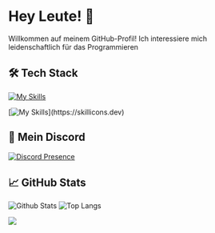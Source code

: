 # Hey Leute! 👋

Willkommen auf meinem GitHub-Profil! Ich interessiere mich leidenschaftlich für das Programmieren

## 🛠️ Tech Stack
[![My Skills](https://skillicons.dev/icons?i=js,html,css,py)](https://skillicons.dev)

[![My Skills](https://skillicons.dev/icons?i=pycharm,webstorm,vscode,discord,bots,windows,)](https://skillicons.dev)

## 🚀 Mein Discord
[![Discord Presence](https://lanyard.cnrad.dev/api/1254079221811118120)](https://discord.com/users/1254079221811118120)

## 📈 GitHub Stats
![Github Stats](https://github-readme-stats.vercel.app/api?username=xavoyx&show_icons=true&theme=tokyonight) ![Top Langs](https://github-readme-stats.vercel.app/api/top-langs/?username=xavoyx&layout=compact&theme=tokyonight)

[![](https://visitcount.itsvg.in/api?id=Pylora&label=Profile%20Views&color=0&icon=0&pretty=false)](https://visitcount.itsvg.in)
